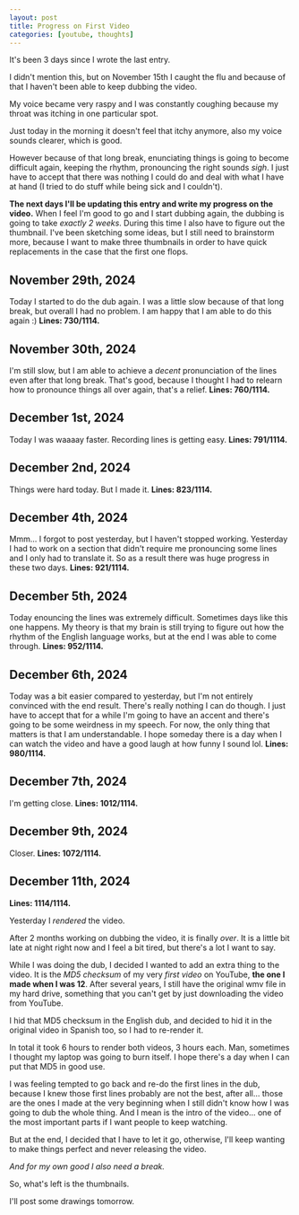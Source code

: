 ```yaml
---
layout: post
title: Progress on First Video
categories: [youtube, thoughts]
---
```


It's been 3 days since I wrote the last entry.

I didn't mention this, but on November 15th I caught the flu and because of that I haven't been able to keep dubbing the video.

My voice became very raspy and I was constantly coughing because my throat was itching in one particular spot.

Just today in the morning it doesn't feel that itchy anymore, also my voice sounds clearer, which is good.

However because of that long break, enunciating things is going to become difficult again, keeping the rhythm, pronouncing the right sounds *sigh*. I just have to accept that there was nothing I could do and deal with what I have at hand (I tried to do stuff while being sick and I couldn't).

**The next days I'll be updating this entry and write my progress on the video.** When I feel I'm good to go and I start dubbing again, the dubbing is going to take *exactly 2 weeks*. During this time I also have to figure out the thumbnail. I've been sketching some ideas, but I still need to brainstorm more, because I want to make three thumbnails in order to have quick replacements in the case that the first one flops.

## November 29th, 2024
Today I started to do the dub again. I was a little slow because of that long break, but overall I had no problem. I am happy that I am able to do this again :)
**Lines: 730/1114.**

## November 30th, 2024
I'm still slow, but I am able to achieve a *decent* pronunciation of the lines even after that long break. That's good, because I thought I had to relearn how to pronounce things all over again, that's a relief.
**Lines: 760/1114.**

## December 1st, 2024
Today I was waaaay faster. Recording lines is getting easy.
**Lines: 791/1114.**

## December 2nd, 2024
Things were hard today. But I made it.
**Lines: 823/1114.**

## December 4th, 2024
Mmm... I forgot to post yesterday, but I haven't stopped working. Yesterday I had to work on a section that didn't require me pronouncing some lines and I only had to translate it. So as a result there was huge progress in these two days.
**Lines: 921/1114.**

## December 5th, 2024
Today enouncing the lines was extremely difficult. Sometimes days like this one happens. My theory is that my brain is still trying to figure out how the rhythm of the English language works, but at the end I was able to come through.
**Lines: 952/1114.**

## December 6th, 2024
Today was a bit easier compared to yesterday, but I'm not entirely convinced with the end result. There's really nothing I can do though. I just have to accept that for a while I'm going to have an accent and there's going to be some weirdness in my speech. For now, the only thing that matters is that I am understandable. I hope someday there is a day when I can watch the video and have a good laugh at how funny I sound lol. 
**Lines: 980/1114.**

## December 7th, 2024
I'm getting close.
**Lines: 1012/1114.**

## December 9th, 2024
Closer.
**Lines: 1072/1114.**

## December 11th, 2024
**Lines: 1114/1114.**

Yesterday I *rendered* the video.

After 2 months working on dubbing the video, it is finally *over*.
It is a little bit late at night right now and I feel a bit tired, but there's a lot I want to say.

While I was doing the dub, I decided I wanted to add an extra thing to the video. It is the *MD5 checksum* of my very *first video* on YouTube, **the one I made when I was 12**. After several years, I still have the original wmv file in my hard drive, something that you can't get by just downloading the video from YouTube.

I hid that MD5 checksum in the English dub, and decided to hid it in the original video in Spanish too, so I had to re-render it.

In total it took 6 hours to render both videos, 3 hours each. Man, sometimes I thought my laptop was going to burn itself. I hope there's a day when I can put that MD5 in good use.

I was feeling tempted to go back and re-do the first lines in the dub, because I knew those first lines probably are not the best, after all... those are the ones I made at the very beginning when I still didn't know how I was going to dub the whole thing. And I mean is the intro of the video... one of the most important parts if I want people to keep watching.

But at the end, I decided that I have to let it go, otherwise, I'll keep wanting to make things perfect and never releasing the video. 

*And for my own good I also need a break.*

So, what's left is the thumbnails.

I'll post some drawings tomorrow.